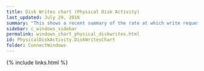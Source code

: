 ```yaml
---
title: Disk Writes chart (Physical Disk Activity)
last_updated: July 29, 2016
summary: "This shows a recent summary of the rate at which write requests have been sent to each physical disk."
sidebar: c_windows_sidebar
permalink: windows_chart_physical_diskwrites.html
id: PhysicalDiskActivity.DiskWritesChart
folder: ConnectWindows
---
```





{% include links.html %}
